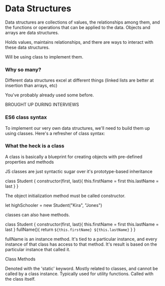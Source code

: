 # Data Structures

Data structures are collections of values, the relationships among them, and the functions or operations that can be applied to the data. Objects and arrays are data structures.

Holds values, maintains relationships, and there are ways to interact with these data structures.

Will be using class to implement them.

### Why so many?
Different data structures excel at different things (linked lists are better at insertion than arrays, etc)

You've probably already used some before.

BROUGHT UP DURING INTERVIEWS

### ES6 class syntax

To implement our very own data structures, we'll need to build them up using classes. Here's a refresher of class syntax:

### What the heck is a class
A class is basically a blueprint for creating objects with pre-defined properties and methods

JS classes are just syntactic sugar over it's prototype-based inheritance

class Student {
  constructor(first, last){
    this.firstName = first
    this.lastName = last
  }
}

The object initialization method must be called constructor. 

let highSchooler = new Student("Kira", "Jones")

classes can also have methods.


class Student {
  constructor(first, last){
    this.firstName = first
    this.lastName = last
  }
  fullName(){
    return `${this.firstName} ${this.lastName}`
  }
}

fullName is an instance method. It's tied to a particular instance, and every instance of that class has access to that method. It's result is based on the particular instance that called it.

Class Methods

Denoted with the 'static' keyword. Mostly related to classes, and cannot be called by a class instance. Typically used for utility functions. Called with the class itself.

